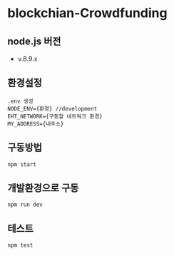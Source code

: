 # blockchian-Crowdfunding

node.js 버전
---
* v.8.9.x

환경설정
---
```
.env 생성
NODE_ENV={환경} //development
EHT_NETWORK={구동할 네트워크 환경}
MY_ADDRESS={내주소}

```

구동방법
---
```
npm start
```

개발환경으로 구동
---
```
npm run dev
```

테스트
---
```
npm test
```
